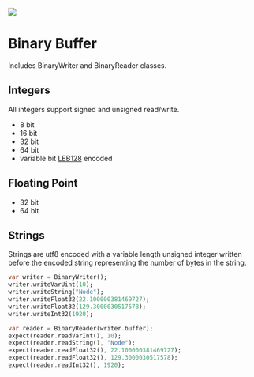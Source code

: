 ![](https://github.com/rive-app/binary-buffer-dart/workflows/Dart%20CI/badge.svg)

# Binary Buffer
Includes BinaryWriter and BinaryReader classes.

## Integers
All integers support signed and unsigned read/write.
- 8 bit
- 16 bit
- 32 bit
- 64 bit
- variable bit [LEB128](https://en.wikipedia.org/wiki/LEB128) encoded 

## Floating Point
- 32 bit
- 64 bit

## Strings
Strings are utf8 encoded with a variable length unsigned integer written before the encoded string representing the number of bytes in the string.

```dart
var writer = BinaryWriter();
writer.writeVarUint(10);
writer.writeString("Node");
writer.writeFloat32(22.100000381469727);
writer.writeFloat32(129.3000030517578);
writer.writeInt32(1920);

var reader = BinaryReader(writer.buffer);
expect(reader.readVarInt(), 10);
expect(reader.readString(), "Node");
expect(reader.readFloat32(), 22.100000381469727);
expect(reader.readFloat32(), 129.3000030517578);
expect(reader.readInt32(), 1920);
```
